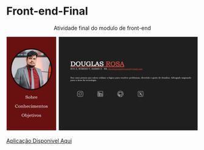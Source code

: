 # Front-end-Final
<div align="center"> Atividade final do modulo de front-end </div>    



![print](https://github.com/DoughRosa/CurriculoVirtual/blob/main/AVALIA%C3%87%C3%83O%20M%C3%93DULO%20FRONT%20END/images/print.jpg)

<a href="https://github.com/DoughRosa/CurriculoVirtual/blob/b53a851c62a298b7b61934dcc2477366c7057900/AVALIA%C3%87%C3%83O%20M%C3%93DULO%20FRONT%20END/index.html">Aplicação Disponivel Aqui</a>

